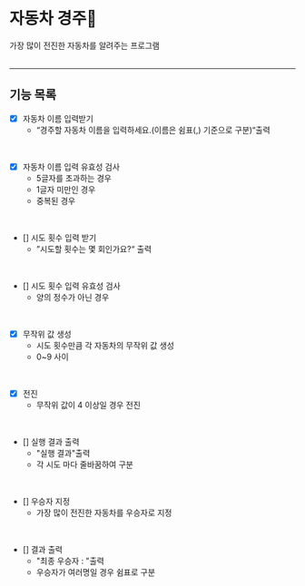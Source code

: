 # 자동차 경주🚗
가장 많이 전진한 자동차를 알려주는 프로그램
<br>
<br>

---
## 기능 목록
- [x] 자동차 이름 입력받기
  - “경주할 자동차 이름을 입력하세요.(이름은 쉼표(,) 기준으로 구분)“출력
<br>

- [x] 자동차 이름 입력 유효성 검사
  - 5글자를 초과하는 경우
  - 1글자 미만인 경우
  - 중복된 경우
<br>

- [] 시도 횟수 입력 받기
  -  ”시도할 횟수는 몇 회인가요?“ 출력
<br>

- [] 시도 횟수 입력 유효성 검사
  - 양의 정수가 아닌 경우
<br>

- [x] 무작위 값 생성
  - 시도 횟수만큼 각 자동차의 무작위 값 생성
  - 0~9 사이
<br>

- [x] 전진
  - 무작위 값이 4 이상일 경우 전진
<br>

- [] 실행 결과 출력
  - "실행 결과"출력
  - 각 시도 마다 줄바꿈하여 구분
<br>

- [] 우승자 지정
  - 가장 많이 전진한 자동차를 우승자로 지정
<br>

- [] 결과 출력
  - "최종 우승자 : "출력
  - 우승자가 여러명일 경우 쉼표로 구분
